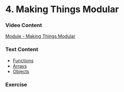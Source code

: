 # 4. Making Things Modular

### Video Content

[Module - Making Things Modular](https://app.pluralsight.com/player?course=what-is-programming&author=simon-allardice&name=what-is-programming-m5&clip=0&mode=live)

### Text Content

* [Functions](https://gitbookio.gitbooks.io/javascript/content/functions/)
* [Arrays](https://gitbookio.gitbooks.io/javascript/content/arrays/)
* [Objects](https://gitbookio.gitbooks.io/javascript/content/objects/)

### Exercise

